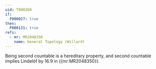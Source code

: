 ```yaml
---
uid: T000260
if:
  P000027: true
then:
  P000131: true
refs:
  - mr: MR2048350
    name: General Topology (Willard)
---
```


Being second countable is a hereditary property, and second countable implies Lindelöf by 16.9 in {{mr:MR2048350}}.
